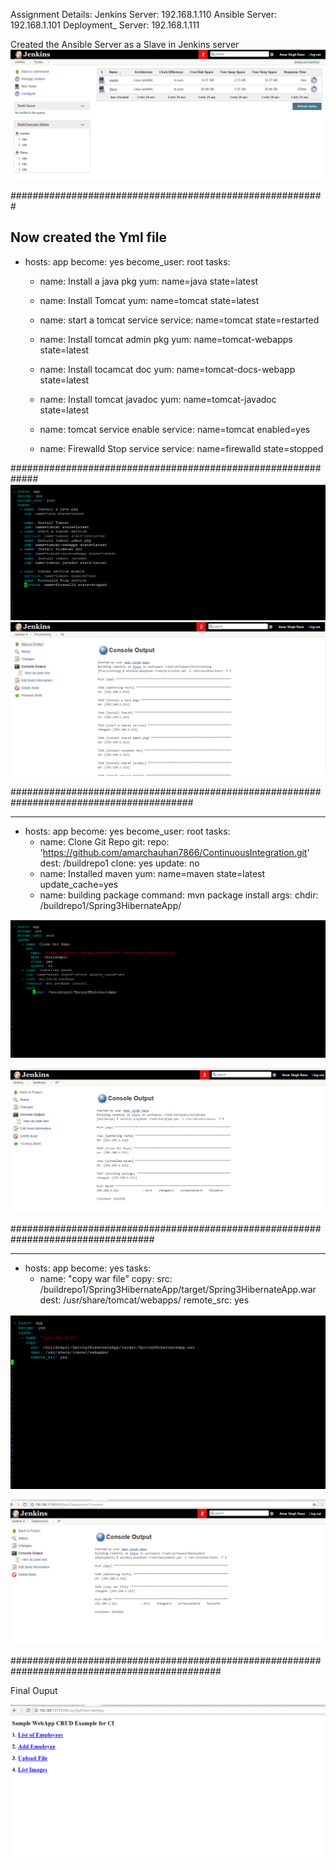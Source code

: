 Assignment Details:
Jenkins Server: 192.168.1.110
Ansible Server: 192.168.1.101
Deployment_ Server: 192.168.1.111

Created the Ansible Server as a Slave in Jenkins server
![Slave](https://github.com/amarchauhan7866/Ansible/blob/master/Media/Slave.png)

#########################################################

Now created the Yml file
---
 - hosts: app
   become: yes
   become_user: root
   tasks:
    - name: Install a java pkg
      yum: name=java state=latest

    - name: Install Tomcat
      yum: name=tomcat state=latest
    - name: start a tomcat service
      service: name=tomcat state=restarted
    - name: Install tomcat admin pkg
      yum: name=tomcat-webapps state=latest
    - name: Install tocamcat doc
      yum: name=tomcat-docs-webapp state=latest
    - name: Install tomcat javadoc
      yum: name=tomcat-javadoc state=latest

    - name: tomcat service enable
      service: name=tomcat enabled=yes
    - name: Firewalld Stop service
      service: name=firewalld state=stopped


#############################################################
![Provisionyml](https://github.com/amarchauhan7866/Ansible/blob/master/Media/provisionyml.png)
![ jenkinsprovisionoutput](https://github.com/amarchauhan7866/Ansible/blob/master/Media/jenkinsprovisionoutput.png)






#########################################################################################

---
 - hosts: app
   become: yes
   become_user: root
   tasks:
     - name: Clone Git Repo
       git:
         repo: 'https://github.com/amarchauhan7866/ContinuousIntegration.git'
         dest: /buildrepo1
         clone: yes
         update: no
     - name: Installed maven
       yum: name=maven state=latest update_cache=yes
     - name: building package
       command: mvn package install
       args:
          chdir: /buildrepo1/Spring3HibernateApp/

![ buildyml](https://github.com/amarchauhan7866/Ansible/blob/master/Media/buildyml.png)

![ ansiblebuildoutput](https://github.com/amarchauhan7866/Ansible/blob/master/Media/ansiblebuildoutput.png)


##################################################################################

---
 - hosts: app
   become: yes
   tasks:
    - name: "copy war file"
      copy:
        src: /buildrepo1/Spring3HibernateApp/target/Spring3HibernateApp.war
        dest: /usr/share/tomcat/webapps/
        remote_src: yes

![deploymentyml](https://github.com/amarchauhan7866/Ansible/blob/master/Media/deploymentyml.png)

![ ansibledeploymentoutput](https://github.com/amarchauhan7866/Ansible/blob/master/Media/ansibledeploymentoutput.png)


##############################################################################################

Final Ouput


![ Deploymentfinaloutput](https://github.com/amarchauhan7866/Ansible/blob/master/Media/Deploymentfinaloutput.png)


